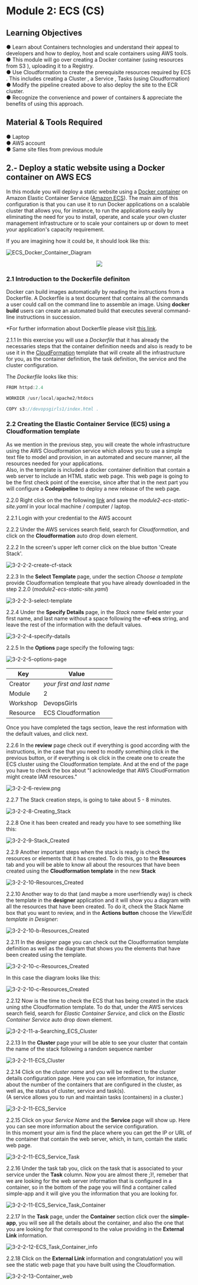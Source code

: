 # Module 2: ECS (CS)

## Learning Objectives

● Learn about Containers technologies and understand their appeal to developers and how
to deploy, host and scale containers using AWS tools.  
● This module will go over creating a Docker container (using resources from S3 ),
uploading it to a Registry.  
● Use Cloudformation to create the prerequisite resources required by ECS . This includes
creating a Cluster , a Service , Tasks (using Cloudformation)  
● Modify the pipeline created above to also deploy the site to the ECR cluster.  
● Recognize the convenience and power of containers & appreciate the benefits of using
this approach.

## Material & Tools Required
● Laptop  
● AWS account  
● Same site files from previous module  

## 2.- Deploy a static website using a Docker container on AWS ECS

In this module you will deploy a static website using a [Docker container](https://www.docker.com/what-container) on Amazon Elastic Container Service ([Amazon ECS](https://aws.amazon.com/ecs/)). The main aim of this configuration is that you can use it to run Docker applications on a scalable cluster that allows you, for instance, to run the applications easily by eliminating the need for you to install, operate, and scale your own cluster management infrastructure or to scale your containers up or down to meet your application's capacity requirement.

If you are imagining how it could be, it should look like this:

![ECS_Docker_Container_Diagram](https://github.com/DevOps-Girls/devopsgirls-bootcamp3/blob/master/images/3-2-docker-ecs-static-site/ECS_Docker_Container.png?raw=true)

<div style="text-align:center"><img src ="3-2-docker-ecs-static-site/ECS_Docker_Container.png?raw=true" /></div>



### 2.1 Introduction to the Dockerfile definiton

Docker can build images automatically by reading the instructions from a Dockerfile. A Dockerfile is a text document that contains all the commands a user could call on the command line to assemble an image. Using **docker build** users can create an automated build that executes several command-line instructions in succession.

*For further information about Dockerfile please visit [this link](https://docs.docker.com/engine/reference/builder/).

2.1.1 In this exercise you will use a *Dockerfile* that it has already the necessaries steps that the container definition needs and also is ready to be use it in the [CloudFormation](https://aws.amazon.com/cloudformation/) template that will create all the infrastructure for you, as the container definition, the task definition, the service and the cluster configuration.

The *Dockerfile* looks like this:

```javascript
FROM httpd:2.4

WORKDIR /usr/local/apache2/htdocs

COPY s3://devopsgirls1/index.html .
```

### 2.2 Creating the Elastic Container Service (ECS) using a Cloudformation template

As we mention in the previous step, you will create the whole infrastructure using the AWS Cloudformation service which allows you to use a simple text file to model and provision, in an automated and secure manner, all the resources needed for your applications.  
Also, in the template is included a docker container definition that contain a web server to include an HTML static web page. This web page is going to be the first check point of the exercise, since after that in the next part you will configure a **Codepipeline** to deploy a new release of the web page.

2.2.0 Right click on the the following [link](https://raw.githubusercontent.com/DevOps-Girls/devopsgirls-bootcamp3/master/templates/module2-ecs-static-site.yaml) and save the *module2-ecs-static-site.yaml*  in your local machine / computer / laptop.

2.2.1 Login with your credential to the AWS account

2.2.2  Under the AWS services search field, search for *Cloudformation*, and click on the **Cloudformation** auto drop down element.


2.2.2 In the screen's upper left corner click on the blue button 'Create Stack'.

![3-2-2-2-create-cf-stack](https://github.com/DevOps-Girls/devopsgirls-bootcamp3/blob/master/images/3-2-docker-ecs-static-site/3-2-2-2-create-cf-stack.png?raw=true)

2.2.3 In the **Select Template** page, under the section *Choose a template* provide Cloudformation templeate that you have already downloaded in the step 2.2.0 (*module2-ecs-static-site.yaml*)

![3-2-2-3-select-template](https://github.com/DevOps-Girls/devopsgirls-bootcamp3/blob/master/images/3-2-docker-ecs-static-site/3-2-2-3-select-template.png?raw=true)


2.2.4 Under the **Specify Details** page, in the *Stack name* field enter your first name, and last name without a space following the **-cf-ecs** string, and leave the rest of the information with the default values.

![3-2-2-4-specify-datails](https://github.com/DevOps-Girls/devopsgirls-bootcamp3/blob/master/images/3-2-docker-ecs-static-site/3-2-2-4-specify-datails.png?raw=true)

2.2.5 In the **Options** page specify the following tags:

![3-2-2-5-options-page](https://github.com/DevOps-Girls/devopsgirls-bootcamp3/blob/master/images/3-2-docker-ecs-static-site/3-2-2-5-options-page.png?raw=true)

|Key|Value|
|---|---|
|Creator|*your first and last name*|
|Module|2|
|Workshop|DevopsGirls|
|Resource|ECS Cloudformation|

Once you have completed the tags section, leave the rest information with the default values, and click next.

2.2.6 In the **review** page check out if everything is good according with the instructions, in the case that you need to modify something click in the previous button, or if everything is ok click in the create one to create the ECS cluster using the Cloudformation template.
And at the end of the page you have to check the box about "I acknowledge that AWS CloudFormation might create IAM resources."

![3-2-2-6-review.png](https://github.com/DevOps-Girls/devopsgirls-bootcamp3/blob/master/images/3-2-docker-ecs-static-site/3-2-2-6-review.png?raw=true)

2.2.7 The Stack creation steps, is going to take about 5 - 8 minutes. 

![3-2-2-8-Creating_Stack](https://github.com/DevOps-Girls/devopsgirls-bootcamp3/blob/master/images/3-2-docker-ecs-static-site/3-2-2-8-Creating_Stack.png?raw=true)


2.2.8 One it has been created and ready you have to see something like this:

![3-2-2-9-Stack_Created](https://github.com/DevOps-Girls/devopsgirls-bootcamp3/blob/master/images/3-2-docker-ecs-static-site/3-2-2-9-Stack_Created.png?raw=true)

2.2.9 Another important steps when the stack is ready is check the resources or elements that it has created. To do this, go to the **Resources** tab and you will be able to know all about the resources that have been created using the **Cloudformation template** in the new **Stack**

![3-2-2-10-Resources_Created](https://github.com/DevOps-Girls/devopsgirls-bootcamp3/blob/master/images/3-2-docker-ecs-static-site/3-2-2-10-Resources_Created.png?raw=true)


2.2.10 Another way to do that (and maybe a more userfriendly way) is check the template in the **designer** application and it will show you a diagram with all the resources that have been created. To do it, check the Stack Name box that you want to review, and in the **Actions button** choose the *View/Edit template in Designer*:


![3-2-2-10-b-Resources_Created](https://github.com/DevOps-Girls/devopsgirls-bootcamp3/blob/master/images/3-2-docker-ecs-static-site/3-2-2-10-b-Resources_Created.png?raw=true)


2.2.11 In the designer page you can check out the Cloudformation template definition as well as the diagram that shows you the elements that have been created using the template.


![3-2-2-10-c-Resources_Created](https://github.com/DevOps-Girls/devopsgirls-bootcamp3/blob/master/images/3-2-docker-ecs-static-site/3-2-2-10-c-Resources_Created.png?raw=true)

In this case the diagram looks like this:

![3-2-2-10-c-Resources_Created](https://github.com/DevOps-Girls/devopsgirls-bootcamp3/blob/master/images/3-2-docker-ecs-static-site/3-2-2-10-cf-template-diagram.png?raw=true)

2.2.12 Now is the time to check the ECS that has being created in the stack uning sthe Cloudformation template. To do that, under the AWS services search field, search for *Elastic Container Service*, and click on the *Elastic Container Service* auto drop down element.

![3-2-2-11-a-Searching_ECS_Cluster](https://github.com/DevOps-Girls/devopsgirls-bootcamp3/blob/master/images/3-2-docker-ecs-static-site/3-2-2-11-a-Searching_ECS_Cluster.png?raw=true)


2.2.13 In the **Cluster** page your will be able to see your cluster that contain the name of the stack following a random sequence namber

![3-2-2-11-ECS_Cluster](https://github.com/DevOps-Girls/devopsgirls-bootcamp3/blob/master/images/3-2-docker-ecs-static-site/3-2-2-11-ECS_Cluster.png?raw=true)

2.2.14 Click on the *cluster name* and you will be redirect to the cluster details configuration page. Here you can see information, for instance, about the number of the containers that are configured in the cluster, as well as, the status of cluster, service and task(s).   
(A service allows you to run and maintain tasks (containers) in a cluster.)

![3-2-2-11-ECS_Service](https://github.com/DevOps-Girls/devopsgirls-bootcamp3/blob/master/images/3-2-docker-ecs-static-site/3-2-2-11-ECS_Service.png?raw=true)

2.2.15 Click on your *Service Name* and the **Service** page will show up. Here you can see more information about the service configuration.  
In this moment your aim is find the place where you can get the IP or URL of the container that contain the web server, which, in turn, contain the static web page.

![3-2-2-11-ECS_Service_Task](https://github.com/DevOps-Girls/devopsgirls-bootcamp3/blob/master/images/3-2-docker-ecs-static-site/3-2-2-11-ECS_Service_Task.png?raw=true)

2.2.16 Under the task tab you, click on the task that is associated to your service under the **Task** column.
Now you are almost there ;)!, remeber that we are looking for the web server information that is configured in a container, so in the bottom of the page you will find a container called simple-app and it will give you the information that you are looking for. 

![3-2-2-11-ECS_Service_Task_Container](https://github.com/DevOps-Girls/devopsgirls-bootcamp3/blob/master/images/3-2-docker-ecs-static-site/3-2-2-11-ECS_Service_Task_Container.png?raw=true)

2.2.17 In the **Task** page, under the **Container** section click over the **simple-app**, you will see all the details about the container, and also the one that you are looking for that correspond to the value providing in the **External Link** information.

![3-2-2-12-ECS_Task_Container_info](https://github.com/DevOps-Girls/devopsgirls-bootcamp3/blob/master/images/3-2-docker-ecs-static-site/3-2-2-12-ECS_Task_Container_info.png?raw=true)


2.2.18 Click on the **External Link** information and congratulation! you will see the static web page that you have built using the Cloudformation.

![3-2-2-13-Container_web](https://github.com/DevOps-Girls/devopsgirls-bootcamp3/blob/master/images/3-2-docker-ecs-static-site/3-2-2-13-Container_web.png?raw=true)